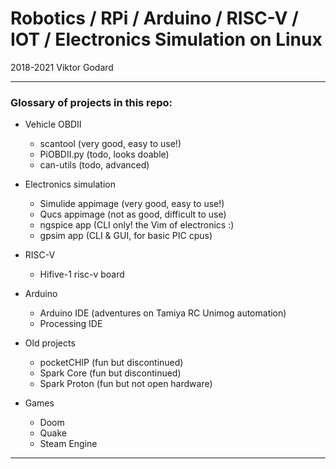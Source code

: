# Robotics / RPi / Arduino / RISC-V / IOT / Electronics Simulation on Linux

2018-2021 Viktor Godard

---

### Glossary of projects in this repo:

- Vehicle OBDII
    - scantool       (very good, easy to use!)
    - PiOBDII.py     (todo, looks doable)
    - can-utils      (todo, advanced)

- Electronics simulation
    - Simulide appimage  (very good, easy to use!)
    - Qucs     appimage  (not as good, difficult to use)
    - ngspice  app       (CLI only! the Vim of electronics :)
    - gpsim    app       (CLI & GUI, for basic PIC cpus)

- RISC-V
    - Hifive-1 risc-v board

- Arduino
    - Arduino IDE       (adventures on Tamiya RC Unimog automation)
    - Processing IDE

- Old projects
    - pocketCHIP   (fun but discontinued)
    - Spark Core   (fun but discontinued)
    - Spark Proton (fun but not open hardware)

- Games
    - Doom
    - Quake
    - Steam Engine

---

